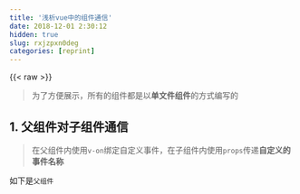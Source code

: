 ```yaml
---
title: '浅析vue中的组件通信' 
date: 2018-12-01 2:30:12
hidden: true
slug: rxjzpxn0deg
categories: [reprint]
---
```


{{< raw >}}

                    
<blockquote>为了方便展示，所有的组件都是以<strong>单文件组件</strong>的方式编写的</blockquote>
<h2 id="articleHeader0">1. 父组件对子组件通信</h2>
<blockquote>在父组件内使用<code>v-on</code>绑定自定义事件，在子组件内使用<code>props</code>传递<strong>自定义的事件名称</strong>
</blockquote>
<p>如下是<code>父组件</code></p>
<div class="widget-codetool" style="display:none;">
      <div class="widget-codetool--inner">
      <span class="selectCode code-tool" data-toggle="tooltip" data-placement="top" title="" data-original-title="全选"></span>
      <span type="button" class="copyCode code-tool" data-toggle="tooltip" data-placement="top" data-clipboard-text="<template>
  <div id=&quot;app&quot;>
    <child :message=&quot;title&quot;/>
    <!--使用v-on绑定自定义事件-->
  </div>
</template>

<script>
  import Child from './components/Child' // 导入子组件

  export default {
    name: 'App',
    components: {Child}, // 注册子组件
    data() {
      return {
        title: '父组件向我传递了信息'
      }
    }
  }
</script>" title="" data-original-title="复制"></span>
      <span type="button" class="saveToNote code-tool" data-toggle="tooltip" data-placement="top" title="" data-original-title="放进笔记"></span>
      </div>
      </div><pre class="xml hljs"><code class="html"><span class="hljs-tag">&lt;<span class="hljs-name">template</span>&gt;</span>
  <span class="hljs-tag">&lt;<span class="hljs-name">div</span> <span class="hljs-attr">id</span>=<span class="hljs-string">"app"</span>&gt;</span>
    <span class="hljs-tag">&lt;<span class="hljs-name">child</span> <span class="hljs-attr">:message</span>=<span class="hljs-string">"title"</span>/&gt;</span>
    <span class="hljs-comment">&lt;!--使用v-on绑定自定义事件--&gt;</span>
  <span class="hljs-tag">&lt;/<span class="hljs-name">div</span>&gt;</span>
<span class="hljs-tag">&lt;/<span class="hljs-name">template</span>&gt;</span>

<span class="hljs-tag">&lt;<span class="hljs-name">script</span>&gt;</span><span class="javascript">
  <span class="hljs-keyword">import</span> Child <span class="hljs-keyword">from</span> <span class="hljs-string">'./components/Child'</span> <span class="hljs-comment">// 导入子组件</span>

  <span class="hljs-keyword">export</span> <span class="hljs-keyword">default</span> {
    <span class="hljs-attr">name</span>: <span class="hljs-string">'App'</span>,
    <span class="hljs-attr">components</span>: {Child}, <span class="hljs-comment">// 注册子组件</span>
    data() {
      <span class="hljs-keyword">return</span> {
        <span class="hljs-attr">title</span>: <span class="hljs-string">'父组件向我传递了信息'</span>
      }
    }
  }
</span><span class="hljs-tag">&lt;/<span class="hljs-name">script</span>&gt;</span></code></pre>
<p>如下是<code>子组件</code></p>
<div class="widget-codetool" style="display:none;">
      <div class="widget-codetool--inner">
      <span class="selectCode code-tool" data-toggle="tooltip" data-placement="top" title="" data-original-title="全选"></span>
      <span type="button" class="copyCode code-tool" data-toggle="tooltip" data-placement="top" data-clipboard-text="<template>
  <div id=&quot;app&quot;>
    "{{"message"}}"
  </div>
</template>

<script>
  export default {
    props: ['message'] // 使用props传递数据
  }
</script>" title="" data-original-title="复制"></span>
      <span type="button" class="saveToNote code-tool" data-toggle="tooltip" data-placement="top" title="" data-original-title="放进笔记"></span>
      </div>
      </div><pre class="xml hljs"><code class="html"><span class="hljs-tag">&lt;<span class="hljs-name">template</span>&gt;</span>
  <span class="hljs-tag">&lt;<span class="hljs-name">div</span> <span class="hljs-attr">id</span>=<span class="hljs-string">"app"</span>&gt;</span>
    "{{"message"}}"
  <span class="hljs-tag">&lt;/<span class="hljs-name">div</span>&gt;</span>
<span class="hljs-tag">&lt;/<span class="hljs-name">template</span>&gt;</span>

<span class="hljs-tag">&lt;<span class="hljs-name">script</span>&gt;</span><span class="javascript">
  <span class="hljs-keyword">export</span> <span class="hljs-keyword">default</span> {
    <span class="hljs-attr">props</span>: [<span class="hljs-string">'message'</span>] <span class="hljs-comment">// 使用props传递数据</span>
  }
</span><span class="hljs-tag">&lt;/<span class="hljs-name">script</span>&gt;</span></code></pre>
<p>&lt;!--more--&gt;</p>
<h2 id="articleHeader1">2.子组件对父组件通信</h2>
<blockquote>子组件对父组件通信我们只能通过<code>自定义事件</code>去进行触发，而无法像<strong>父对子通信</strong>那样直接进行数据传递</blockquote>
<p>首先我们必须了解Vue暴露两个实例方法</p>
<ul>
<li>
<code>vm.$emit( event, […args] )</code>，触发当前实例上的事件，<strong>附加参数都会传给监听器回调</strong>
</li>
<li>
<code>vm.$on( event, callback )</code>，监听当前实例上的自定义事件，<strong>事件可以由vm.$emit触发，回调函数会接收所有传入事件触发函数的额外参数</strong>
</li>
</ul>
<p>总结一下：我们用$on去监听一个**自定义事件**，这个自定义事件由$emit触发，触发的同时将<code>data</code>放在附加参数里，传给$on接收</p>
<p>如下是<code>父组件</code></p>
<div class="widget-codetool" style="display:none;">
      <div class="widget-codetool--inner">
      <span class="selectCode code-tool" data-toggle="tooltip" data-placement="top" title="" data-original-title="全选"></span>
      <span type="button" class="copyCode code-tool" data-toggle="tooltip" data-placement="top" data-clipboard-text="<template>
  <div id=&quot;app&quot;>
    <child v-on:receiveData=&quot;consoleData&quot;/>
    <!--监听自定义事件receiveData，监听到之后触发consoleData获取子组件传递的数据-->
  </div>
</template>

<script>
  import Child from './components/Child' // 导入子组件

  export default {
    name: 'App',
    components: {Child}, // 注册子组件
    methods: {
      consoleData(data) {
        // 这里的参数是由$emit传递来的数据
        console.log(data) // [&quot;子组件向我传递信息啦&quot;, &quot;测试&quot;]
      }
    }
  }
</script>" title="" data-original-title="复制"></span>
      <span type="button" class="saveToNote code-tool" data-toggle="tooltip" data-placement="top" title="" data-original-title="放进笔记"></span>
      </div>
      </div><pre class="xml hljs"><code class="html"><span class="hljs-tag">&lt;<span class="hljs-name">template</span>&gt;</span>
  <span class="hljs-tag">&lt;<span class="hljs-name">div</span> <span class="hljs-attr">id</span>=<span class="hljs-string">"app"</span>&gt;</span>
    <span class="hljs-tag">&lt;<span class="hljs-name">child</span> <span class="hljs-attr">v-on:receiveData</span>=<span class="hljs-string">"consoleData"</span>/&gt;</span>
    <span class="hljs-comment">&lt;!--监听自定义事件receiveData，监听到之后触发consoleData获取子组件传递的数据--&gt;</span>
  <span class="hljs-tag">&lt;/<span class="hljs-name">div</span>&gt;</span>
<span class="hljs-tag">&lt;/<span class="hljs-name">template</span>&gt;</span>

<span class="hljs-tag">&lt;<span class="hljs-name">script</span>&gt;</span><span class="javascript">
  <span class="hljs-keyword">import</span> Child <span class="hljs-keyword">from</span> <span class="hljs-string">'./components/Child'</span> <span class="hljs-comment">// 导入子组件</span>

  <span class="hljs-keyword">export</span> <span class="hljs-keyword">default</span> {
    <span class="hljs-attr">name</span>: <span class="hljs-string">'App'</span>,
    <span class="hljs-attr">components</span>: {Child}, <span class="hljs-comment">// 注册子组件</span>
    methods: {
      consoleData(data) {
        <span class="hljs-comment">// 这里的参数是由$emit传递来的数据</span>
        <span class="hljs-built_in">console</span>.log(data) <span class="hljs-comment">// ["子组件向我传递信息啦", "测试"]</span>
      }
    }
  }
</span><span class="hljs-tag">&lt;/<span class="hljs-name">script</span>&gt;</span></code></pre>
<p>如下是<code>子组件</code></p>
<div class="widget-codetool" style="display:none;">
      <div class="widget-codetool--inner">
      <span class="selectCode code-tool" data-toggle="tooltip" data-placement="top" title="" data-original-title="全选"></span>
      <span type="button" class="copyCode code-tool" data-toggle="tooltip" data-placement="top" data-clipboard-text="<template>
  <div id=&quot;app&quot;>
    <button @click=&quot;transData&quot;>点我，向父组件传递数据</button>
    <!--绑定transData事件，以便执行器内部的$emit-->
  </div>
</template>

<script>
  export default {
    data() {
      return {
        message: '子组件向我传递信息啦',
        title: '测试'
      }
    },
    methods: {
      transData() {
        // 触发自定义事件receiveData，将数据传递给父组件
        this.$emit('receiveData', [this.message, this.title])
      }
    }
  }
</script>" title="" data-original-title="复制"></span>
      <span type="button" class="saveToNote code-tool" data-toggle="tooltip" data-placement="top" title="" data-original-title="放进笔记"></span>
      </div>
      </div><pre class="xml hljs"><code class="html"><span class="hljs-tag">&lt;<span class="hljs-name">template</span>&gt;</span>
  <span class="hljs-tag">&lt;<span class="hljs-name">div</span> <span class="hljs-attr">id</span>=<span class="hljs-string">"app"</span>&gt;</span>
    <span class="hljs-tag">&lt;<span class="hljs-name">button</span> @<span class="hljs-attr">click</span>=<span class="hljs-string">"transData"</span>&gt;</span>点我，向父组件传递数据<span class="hljs-tag">&lt;/<span class="hljs-name">button</span>&gt;</span>
    <span class="hljs-comment">&lt;!--绑定transData事件，以便执行器内部的$emit--&gt;</span>
  <span class="hljs-tag">&lt;/<span class="hljs-name">div</span>&gt;</span>
<span class="hljs-tag">&lt;/<span class="hljs-name">template</span>&gt;</span>

<span class="hljs-tag">&lt;<span class="hljs-name">script</span>&gt;</span><span class="javascript">
  <span class="hljs-keyword">export</span> <span class="hljs-keyword">default</span> {
    data() {
      <span class="hljs-keyword">return</span> {
        <span class="hljs-attr">message</span>: <span class="hljs-string">'子组件向我传递信息啦'</span>,
        <span class="hljs-attr">title</span>: <span class="hljs-string">'测试'</span>
      }
    },
    <span class="hljs-attr">methods</span>: {
      transData() {
        <span class="hljs-comment">// 触发自定义事件receiveData，将数据传递给父组件</span>
        <span class="hljs-keyword">this</span>.$emit(<span class="hljs-string">'receiveData'</span>, [<span class="hljs-keyword">this</span>.message, <span class="hljs-keyword">this</span>.title])
      }
    }
  }
</span><span class="hljs-tag">&lt;/<span class="hljs-name">script</span>&gt;</span></code></pre>
<h2 id="articleHeader2">3.兄弟组件之间进行通信</h2>
<blockquote>主要我们通过全局注册一个<code>eventBus</code>单文件组件，这个组件的作用充当着<code>vm.$emit( event, […args] )</code>里的<code>vm</code>，其它形式与第二小节类似，不作过多说明了</blockquote>
<p>新建一个js文件，作为EventBus</p>
<div class="widget-codetool" style="display:none;">
      <div class="widget-codetool--inner">
      <span class="selectCode code-tool" data-toggle="tooltip" data-placement="top" title="" data-original-title="全选"></span>
      <span type="button" class="copyCode code-tool" data-toggle="tooltip" data-placement="top" data-clipboard-text="import Vue from 'vue' // 导入vue模块

export default new Vue({}) // 新建一个空的vue实例作为EventBus" title="" data-original-title="复制"></span>
      <span type="button" class="saveToNote code-tool" data-toggle="tooltip" data-placement="top" title="" data-original-title="放进笔记"></span>
      </div>
      </div><pre class="javascript hljs"><code class="javascript"><span class="hljs-keyword">import</span> Vue <span class="hljs-keyword">from</span> <span class="hljs-string">'vue'</span> <span class="hljs-comment">// 导入vue模块</span>

<span class="hljs-keyword">export</span> <span class="hljs-keyword">default</span> <span class="hljs-keyword">new</span> Vue({}) <span class="hljs-comment">// 新建一个空的vue实例作为EventBus</span></code></pre>
<p>如下是<code>父组件</code></p>
<div class="widget-codetool" style="display:none;">
      <div class="widget-codetool--inner">
      <span class="selectCode code-tool" data-toggle="tooltip" data-placement="top" title="" data-original-title="全选"></span>
      <span type="button" class="copyCode code-tool" data-toggle="tooltip" data-placement="top" data-clipboard-text="<template>
  <div id=&quot;app&quot;>
    <!--两个子组件-->
    <child1/>
    <child2/>
  </div>
</template>

<script>
  import Child1 from './components/Child' // 导入子组件1
  import Child2 from './components/child2' // 导入子组件2

  export default {
    name: 'App',
    components: {Child1, Child2}// 注册两个子组件
  }
</script>" title="" data-original-title="复制"></span>
      <span type="button" class="saveToNote code-tool" data-toggle="tooltip" data-placement="top" title="" data-original-title="放进笔记"></span>
      </div>
      </div><pre class="xml hljs"><code class="html"><span class="hljs-tag">&lt;<span class="hljs-name">template</span>&gt;</span>
  <span class="hljs-tag">&lt;<span class="hljs-name">div</span> <span class="hljs-attr">id</span>=<span class="hljs-string">"app"</span>&gt;</span>
    <span class="hljs-comment">&lt;!--两个子组件--&gt;</span>
    <span class="hljs-tag">&lt;<span class="hljs-name">child1</span>/&gt;</span>
    <span class="hljs-tag">&lt;<span class="hljs-name">child2</span>/&gt;</span>
  <span class="hljs-tag">&lt;/<span class="hljs-name">div</span>&gt;</span>
<span class="hljs-tag">&lt;/<span class="hljs-name">template</span>&gt;</span>

<span class="hljs-tag">&lt;<span class="hljs-name">script</span>&gt;</span><span class="javascript">
  <span class="hljs-keyword">import</span> Child1 <span class="hljs-keyword">from</span> <span class="hljs-string">'./components/Child'</span> <span class="hljs-comment">// 导入子组件1</span>
  <span class="hljs-keyword">import</span> Child2 <span class="hljs-keyword">from</span> <span class="hljs-string">'./components/child2'</span> <span class="hljs-comment">// 导入子组件2</span>

  <span class="hljs-keyword">export</span> <span class="hljs-keyword">default</span> {
    <span class="hljs-attr">name</span>: <span class="hljs-string">'App'</span>,
    <span class="hljs-attr">components</span>: {Child1, Child2}<span class="hljs-comment">// 注册两个子组件</span>
  }
</span><span class="hljs-tag">&lt;/<span class="hljs-name">script</span>&gt;</span></code></pre>
<p>如下是<code>子组件1</code></p>
<div class="widget-codetool" style="display:none;">
      <div class="widget-codetool--inner">
      <span class="selectCode code-tool" data-toggle="tooltip" data-placement="top" title="" data-original-title="全选"></span>
      <span type="button" class="copyCode code-tool" data-toggle="tooltip" data-placement="top" data-clipboard-text="<template>
  <div>
    <button @click=&quot;transData&quot;>点我，向兄弟组件Child2传递数据</button>
    <!--绑定transData事件，以便执行器内部的$emit-->
  </div>
</template>

<script>
  import eventBus from './EventBus' // 导入EventBus

  export default {
    data() {
      return {
        message: 'Child2，你好呀',
        title: '测试'
      }
    },
    methods: {
      transData() {
        // 通过EventBus触发自定义事件receiveData，将数据传递给Child2组件
        eventBus.$emit('receiveData', [this.message, this.title])
      }
    }
  }
</script>" title="" data-original-title="复制"></span>
      <span type="button" class="saveToNote code-tool" data-toggle="tooltip" data-placement="top" title="" data-original-title="放进笔记"></span>
      </div>
      </div><pre class="xml hljs"><code class="html"><span class="hljs-tag">&lt;<span class="hljs-name">template</span>&gt;</span>
  <span class="hljs-tag">&lt;<span class="hljs-name">div</span>&gt;</span>
    <span class="hljs-tag">&lt;<span class="hljs-name">button</span> @<span class="hljs-attr">click</span>=<span class="hljs-string">"transData"</span>&gt;</span>点我，向兄弟组件Child2传递数据<span class="hljs-tag">&lt;/<span class="hljs-name">button</span>&gt;</span>
    <span class="hljs-comment">&lt;!--绑定transData事件，以便执行器内部的$emit--&gt;</span>
  <span class="hljs-tag">&lt;/<span class="hljs-name">div</span>&gt;</span>
<span class="hljs-tag">&lt;/<span class="hljs-name">template</span>&gt;</span>

<span class="hljs-tag">&lt;<span class="hljs-name">script</span>&gt;</span><span class="javascript">
  <span class="hljs-keyword">import</span> eventBus <span class="hljs-keyword">from</span> <span class="hljs-string">'./EventBus'</span> <span class="hljs-comment">// 导入EventBus</span>

  <span class="hljs-keyword">export</span> <span class="hljs-keyword">default</span> {
    data() {
      <span class="hljs-keyword">return</span> {
        <span class="hljs-attr">message</span>: <span class="hljs-string">'Child2，你好呀'</span>,
        <span class="hljs-attr">title</span>: <span class="hljs-string">'测试'</span>
      }
    },
    <span class="hljs-attr">methods</span>: {
      transData() {
        <span class="hljs-comment">// 通过EventBus触发自定义事件receiveData，将数据传递给Child2组件</span>
        eventBus.$emit(<span class="hljs-string">'receiveData'</span>, [<span class="hljs-keyword">this</span>.message, <span class="hljs-keyword">this</span>.title])
      }
    }
  }
</span><span class="hljs-tag">&lt;/<span class="hljs-name">script</span>&gt;</span></code></pre>
<p>如下是<code>子组件2</code></p>
<div class="widget-codetool" style="display:none;">
      <div class="widget-codetool--inner">
      <span class="selectCode code-tool" data-toggle="tooltip" data-placement="top" title="" data-original-title="全选"></span>
      <span type="button" class="copyCode code-tool" data-toggle="tooltip" data-placement="top" data-clipboard-text="<template>
  <div>
    <h1>我的兄弟组件Child1向我传递了信息："{{"message"}}"</h1>
    <!--绑定transData事件，以便执行器内部的$emit-->
  </div>
</template>

<script>
  import eventBus from './EventBus' // 导入EventBus

  export default {
    data() {
      return {
        message: ''
      }
    },
    created() {
      eventBus.$on('receiveData', data => {
        // 注意这里使用箭头函数是因为需要将this绑定父级的context，否则this指向eventBus
        this.message = data
      })
    }
  }
</script>" title="" data-original-title="复制"></span>
      <span type="button" class="saveToNote code-tool" data-toggle="tooltip" data-placement="top" title="" data-original-title="放进笔记"></span>
      </div>
      </div><pre class="xml hljs"><code class="html"><span class="hljs-tag">&lt;<span class="hljs-name">template</span>&gt;</span>
  <span class="hljs-tag">&lt;<span class="hljs-name">div</span>&gt;</span>
    <span class="hljs-tag">&lt;<span class="hljs-name">h1</span>&gt;</span>我的兄弟组件Child1向我传递了信息："{{"message"}}"<span class="hljs-tag">&lt;/<span class="hljs-name">h1</span>&gt;</span>
    <span class="hljs-comment">&lt;!--绑定transData事件，以便执行器内部的$emit--&gt;</span>
  <span class="hljs-tag">&lt;/<span class="hljs-name">div</span>&gt;</span>
<span class="hljs-tag">&lt;/<span class="hljs-name">template</span>&gt;</span>

<span class="hljs-tag">&lt;<span class="hljs-name">script</span>&gt;</span><span class="javascript">
  <span class="hljs-keyword">import</span> eventBus <span class="hljs-keyword">from</span> <span class="hljs-string">'./EventBus'</span> <span class="hljs-comment">// 导入EventBus</span>

  <span class="hljs-keyword">export</span> <span class="hljs-keyword">default</span> {
    data() {
      <span class="hljs-keyword">return</span> {
        <span class="hljs-attr">message</span>: <span class="hljs-string">''</span>
      }
    },
    created() {
      eventBus.$on(<span class="hljs-string">'receiveData'</span>, data =&gt; {
        <span class="hljs-comment">// 注意这里使用箭头函数是因为需要将this绑定父级的context，否则this指向eventBus</span>
        <span class="hljs-keyword">this</span>.message = data
      })
    }
  }
</span><span class="hljs-tag">&lt;/<span class="hljs-name">script</span>&gt;</span></code></pre>

                
{{< /raw >}}

# 版权声明
本文资源来源互联网，仅供学习研究使用，版权归该资源的合法拥有者所有，

本文仅用于学习、研究和交流目的。转载请注明出处、完整链接以及原作者。

原作者若认为本站侵犯了您的版权，请联系我们，我们会立即删除！

## 原文标题
浅析vue中的组件通信

## 原文链接
[https://segmentfault.com/a/1190000014790132](https://segmentfault.com/a/1190000014790132)


